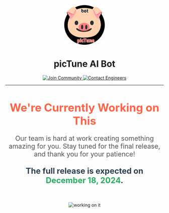 <p align="center">
  <a href="https://github.com/Mickekofi/pictune">
    <img src="https://github.com/Mickekofi/EyeTubeBot/blob/master/Documentation_For_End_User/pictunebot.png" alt="Logo" width="130">
  </a>
</p>

<h1 align="center"><strong>picTune AI Bot</strong></h1>

<p align="center">
  <a href="https://t.me/possibilityAI">
    <img src="https://img.shields.io/badge/Join-Community-blue.svg" alt="Join Community">
  </a>
  <a href="https://wa.me/233505994829?text=*Pictune_From_Github_User_💬Message_:*%20">
    <img src="https://img.shields.io/badge/Contact-Engineers-red.svg" alt="Contact Engineers">
  </a>
</p>

---


<div align="center" style="margin-top: 50px;">
  <h1 style="font-size: 2.5em; color: #ff6347;">We're Currently Working on This</h1>
  <p style="font-size: 1.5em; color: #555;">
    Our team is hard at work creating something amazing for you. Stay tuned for the final release, and thank you for your patience!
  </p>
  <p style="font-size: 1.8em; font-weight: bold; color: #2c3e50;">
    The full release is expected on <span style="color: #27ae60;">December 18, 2024</span>.
  </p>
  <img src="https://media.giphy.com/media/l3nWhI38IWDofyDrW/giphy.gif" alt="working on it" style="width: 200px; margin-top: 30px;">
</div>

